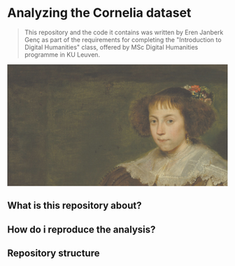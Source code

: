 # Analyzing the Cornelia dataset

> This repository and the code it contains was written by Eren Janberk Genç as part of the requirements for completing the "Introduction to Digital Humanities" class, offered by MSc Digital Humanities programme in KU Leuven.

![The portrait of a woman wearing a lace dress and a floral headress](media/cornelia-banner.jpg "Cornelia Banner")

## What is this repository about?

## How do i reproduce the analysis?

## Repository structure
